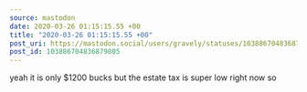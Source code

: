 ```yaml
---
source: mastodon
date: 2020-03-26 01:15:15.55 +00
title: "2020-03-26 01:15:15.55 +00"
post_uri: https://mastodon.social/users/gravely/statuses/103886704836879805
post_id: 103886704836879805
---
```

yeah it is only $1200 bucks but the estate tax is super low right now so


